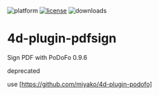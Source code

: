 ![platform](https://img.shields.io/static/v1?label=platform&message=osx-64%20|%20win-32%20|%20win-64&color=blue)
[![license](https://img.shields.io/github/license/miyako/4d-plugin-pdfsign)](LICENSE)
![downloads](https://img.shields.io/github/downloads/miyako/4d-plugin-pdfsign/total)

# 4d-plugin-pdfsign
Sign PDF with PoDoFo 0.9.6

deprecated

use [https://github.com/miyako/4d-plugin-podofo]
